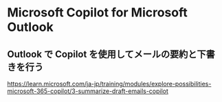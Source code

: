# Microsoft Copilot for Microsoft Outlook

## Outlook で Copilot を使用してメールの要約と下書きを行う

https://learn.microsoft.com/ja-jp/training/modules/explore-possibilities-microsoft-365-copilot/3-summarize-draft-emails-copilot
